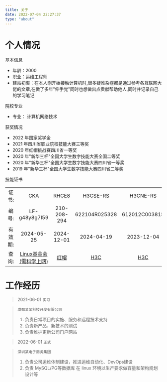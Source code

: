 ```yaml
---
title: 关于
date: 2022-07-04 22:27:37
type: "about"
---
```

# 个人情况

<i class="fa-regular fa-id-card"></i> 基本信息

- 年龄：2000
- 职业：运维工程师
- 建站初衷：在本人刚开始接触计算机时,很多疑难杂症都是通过参考各互联网大佬的文章,在做了多年"伸手党"同时也想做出点贡献帮助他人,同时并记录自己的学习笔记

<i class="fa-solid fa-graduation-cap"></i> 院校专业

- 专业： 计算机网络技术

<i class="fa-sharp fa-solid fa-award"></i> 获奖情况

- 2022 年国家奖学金
- 2021 年四川省职业院校技能大赛三等奖
- 2020 年红帽挑战赛四川省一等奖
- 2020 年"新华三杯"全国大学生数字技能大赛全国二等奖
- 2020 年"新华三杯"全国大学生数字技能大赛四川省一等奖
- 2019 年"新华三杯"全国大学生数字技能大赛四川省二等奖

<i class="fa-solid fa-certificate"></i> 技能证书

<table frame=void>
<tr style=" text-align: center" frame=void>
<td>证书:</td>
<td>CKA</td>
<td>RHCE8</td>
<td>H3CSE-RS</td>
<td>H3CNE-RS</td>
<td>H3CNE-Cloud</td>
</tr>
<tr style=" text-align: center">
<td>编号:</td>
<td>LF-g48y8g7l59</td>
<td>210-208-294</td>
<td>622104R025328</td>
<td>612012C003815</td>
<td>6119120288220</td>
</tr>
<tr style=" text-align: center">
<td>有效期:</td>
<td>2024-05-25</td>
<td>2024-12-01</td>
<td>2024-04-19</td>
<td>2023-12-04</td>
<td>2024-04-19</td>
</tr>
<tr style=" text-align: center">
<td>查询:</td>
<td><a href="https://training.linuxfoundation.org/certification/verify/">Linux基金会(需科学上网)</a></td>
<td><a href="https://rhtapps.redhat.com/verify/">红帽</a></td>
<td><a href="https://www.h3c.com/CN/BizPortal/TrainingPartner/Tester/AP_Edu_SearchCertificate.aspx">H3C</a></td>
<td><a href="https://www.h3c.com/CN/BizPortal/TrainingPartner/Tester/AP_Edu_SearchCertificate.aspx">H3C</a></td>
<td><a href="https://www.h3c.com/CN/BizPortal/TrainingPartner/Tester/AP_Edu_SearchCertificate.aspx">H3C</a></td>
</tr>
</table>

# 工作经历
> <i class="fa-sharp fa-solid fa-calendar-days"></i> 2021-06-01 `实习`

> `成都某某科技开发有限公司`
> 1. 负责日常项目的实施、服务和远程技术支持
> 2. 负责新产品、新技术的测试
> 3. 负责维护更新公司门户网站

> <i class="fa-sharp fa-solid fa-calendar-days"></i> 2022-06-01 `正式`

> `深圳某电子商务集团`
> 1. 负责公司运维体制建设，推进运维自动化、DevOps建设
> 2. 负责 MySQL/PG等数据库 在 linux 环境以生产要求做容量和架构规划设计等